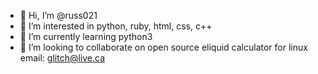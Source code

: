 - 👋 Hi, I’m @russ021
- 👀 I’m interested in python, ruby, html, css, c++
- 🌱 I’m currently learning python3
- 💞️ I’m looking to collaborate on open source eliquid calculator for linux
    email: glitch@live.ca
<!---
russ021/russ021 is a ✨ special ✨ repository because its `README.md` (this file) appears on your GitHub profile.
You can click the Preview link to take a look at your changes.
--->
